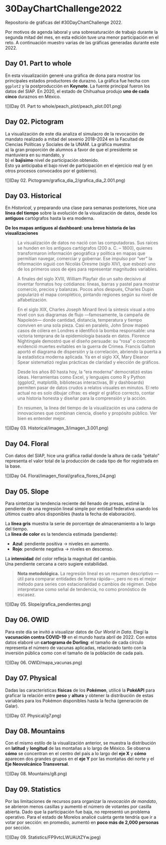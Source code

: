 # 30DayChartChallenge2022
Repositorio de gráficas del #30DayChartChallenge 2022.

Por motivos de agenda laboral y una sobresaturación de trabajo durante la segunda mitad del mes, en esta edición tuve una menor participación en el reto. A continuación muestro varias de las gráficas generadas durante este 2022.

## Day 01. Part to whole

En esta visualización generé una gráfica de dona para mostrar los principales estados productores de durazno. La gráfica fue hecha con `ggplot2` y la postproducción en **Keynote**. La fuente principal fueron los datos del SIAP. En 2020, el estado de Chihuahua produjo **uno de cada cinco** duraznos en México.

![](Day 01. Part to whole/peach_plot/peach_plot.001.png)

## Day 02. Pictogram

La visualización de este día analiza el simulacro de la revocación de mandato realizado a mitad del sexenio 2018–2024 en la Facultad de Ciencias Políticas y Sociales de la UNAM. La gráfica muestra:  
a) la gran proporción de alumnos a favor de que el presidente se mantuviera en su mandato, y  
b) el **bajísimo** nivel de participación obtenido.  
Esto ya anticipaba el bajo nivel de participación en el ejercicio real (y en otros procesos convocados por el gobierno).

![](Day 02. Pictogram/grafica_dia_2/grafica_dia_2.001.png)

## Day 03. Historical

En *Historical*, y preparando una clase para semanas posteriores, hice una **línea del tiempo** sobre la evolución de la visualización de datos, desde los **antiguos** cartógrafos hasta la era moderna.

**De los mapas antiguos al dashboard: una breve historia de las visualizaciones**

> La visualización de datos no nació con las computadoras. Sus raíces se hunden en los antiguos cartógrafos (200 a. C. – 1800), quienes transformaron información geográfica y política en mapas que permitían navegar, comerciar y gobernar. Ese impulso por “ver” la información siguió con Nicolás Oresme (siglo XIV), que esbozó uno de los primeros usos de ejes para representar magnitudes variables.

> A finales del siglo XVIII, William Playfair dio un salto decisivo al inventar formatos hoy cotidianos: líneas, barras y pastel para mostrar comercio, precios y balanzas. Pocos años después, Charles Dupin popularizó el mapa coroplético, pintando regiones según su nivel de alfabetización.

> En el siglo XIX, Charles Joseph Minard llevó la síntesis visual a otro nivel con sus diagramas de flujo —famosamente, la campaña de Napoleón— donde cantidad, distancia, temperatura y tiempo conviven en una sola pieza. Casi en paralelo, John Snow mapeó casos de cólera en Londres e identificó la bomba responsable: una victoria temprana de la epidemiología basada en datos. Florence Nightingale demostró que el diseño persuade: su “rosa” o coxcomb evidenció muertes evitables en la guerra de Crimea. Francis Galton aportó el diagrama de dispersión y la correlación, abriendo la puerta a la estadística moderna aplicada. Ya en el siglo XX, Mary Eleanor Spear sistematizó reglas prácticas de claridad y elección de gráficos.

> Desde los años 80 hasta hoy, la “era moderna” democratizó estas ideas. Herramientas como Excel, y lenguajes como R y Python (ggplot2, matplotlib, bibliotecas interactivas, BI y dashboards) permiten pasar de datos crudos a relatos visuales en minutos. El reto actual no es solo dibujar cifras: es elegir el gráfico correcto, contar una historia honesta y diseñar para la comprensión y la acción.

> En resumen, la línea del tiempo de la visualización es una cadena de innovaciones que combinan ciencia, diseño y propósito público. Ver bien es entender mejor.

![](Day 03. Historical/imagen_3/imagen_3.001.png)

## Day 04. Floral

Con datos del SIAP, hice una gráfica radial donde la altura de cada “pétalo” representa el valor total de la producción de cada tipo de flor registrada en la base.

![](Day 04. Floral/imagen_floral/grafica_flores_04.png)

## Day 05. Slope

Para sintetizar la tendencia reciente del llenado de presas, estimé la pendiente de una regresión lineal simple por entidad federativa usando los últimos cuatro años disponibles (hasta la fecha de elaboración).

La **línea gris** muestra la serie de porcentaje de almacenamiento a lo largo del tiempo.  
La **línea de color** es la tendencia estimada (pendiente):

* **Azul**: pendiente positiva → niveles en aumento.  
* **Rojo**: pendiente negativa → niveles en descenso.

La **intensidad** del color refleja la magnitud del cambio.  
Una pendiente cercana a cero sugiere estabilidad.

> **Nota metodológica.** La regresión lineal es un resumen descriptivo —útil para comparar entidades de forma rápida—, pero no es el mejor método para series con estacionalidad o cambios de régimen. Debe interpretarse como señal de tendencia, no como pronóstico de escasez.

![](Day 05. Slope/grafica_pendientes.png)

## Day 06. OWID

Para este día se invitó a visualizar datos de *Our World in Data*. Elegí la **vacunación contra COVID-19** en el mundo hasta abril de 2022. Con estos datos elaboré un **cartograma de Dorling**: el tamaño de cada círculo representa el número de vacunas aplicadas, relacionado tanto con la inversión pública como con el tamaño de la población de cada país.

![](Day 06. OWID/mapa_vacunas.png)

## Day 07. Physical

Dadas las características **físicas** de los **Pokémon**, utilicé la **PokéAPI** para graficar la relación entre **peso** y **altura** y obtener la distribución de estas variables para los Pokémon disponibles hasta la fecha (generación de Galar).

![](Day 07. Physical/g7.png)

## Day 08. Mountains

Con el mismo estilo de la visualización anterior, se muestra la distribución en **latitud** y **longitud** de las montañas a lo largo de México. Se observa **cómo** se concentran en el centro del país a lo largo del **eje X** y **cómo** aparecen dos grandes grupos en el **eje Y** por las montañas del norte y el **Eje Neovolcánico Transversal**.

![](Day 08. Mountains/g8.png)

## Day 09. Statistics

Por las limitaciones de recursos para organizar la *revocación de mandato*, se abrieron menos casillas y aumentó el número de votantes por casilla abierta. Dado que la participación fue baja, no representó un problema operativo. Para el estado de Morelos analicé cuánta gente tendría que ir a votar por sección: en promedio, aumentó en **poco más de 2,000 personas** por sección.

![](Day 09. Statistics/FP9vtcLWUAUtZYw.jpeg)
